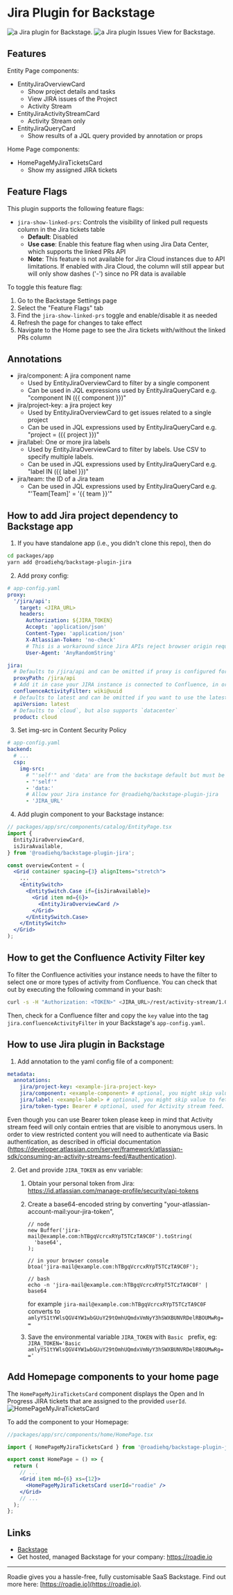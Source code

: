 # Jira Plugin for Backstage

![a Jira plugin for Backstage](./docs/jira-plugin.gif).
![a Jira plugin Issues View for Backstage](./docs/jira-plugin-issues-view.png).

## Features

Entity Page components:

- EntityJiraOverviewCard
  - Show project details and tasks
  - View JIRA issues of the Project
  - Activity Stream
- EntityJiraActivityStreamCard
  - Activity Stream only
- EntityJiraQueryCard
  - Show results of a JQL query provided by annotation or props

Home Page components:

- HomePageMyJiraTicketsCard
  - Show my assigned JIRA tickets

## Feature Flags

This plugin supports the following feature flags:

- `jira-show-linked-prs`: Controls the visibility of linked pull requests column in the Jira tickets table
  - **Default**: Disabled
  - **Use case**: Enable this feature flag when using Jira Data Center, which supports the linked PRs API
  - **Note**: This feature is not available for Jira Cloud instances due to API limitations. If enabled with Jira Cloud, the column will still appear but will only show dashes ('-') since no PR data is available

To toggle this feature flag:

1. Go to the Backstage Settings page
2. Select the "Feature Flags" tab
3. Find the `jira-show-linked-prs` toggle and enable/disable it as needed
4. Refresh the page for changes to take effect
5. Navigate to the Home page to see the Jira tickets with/without the linked PRs column

## Annotations

- jira/component: A jira component name
  - Used by EntityJiraOverviewCard to filter by a single component
  - Can be used in JQL expressions used by EntityJiraQueryCard e.g. "component IN ({{ component }})"
- jira/project-key: a jira project key
  - Used by EntityJiraOverviewCard to get issues related to a single project
  - Can be used in JQL expressions used by EntityJiraQueryCard e.g. "project = ({{ project }})"
- jira/label: One or more jira labels
  - Used by EntityJiraOverviewCard to filter by labels. Use CSV to specify multiple labels.
  - Can be used in JQL expressions used by EntityJiraQueryCard e.g. "label IN ({{ label }})"
- jira/team: the ID of a Jira team
  - Can be used in JQL expressions used by EntityJiraQueryCard e.g. "'Team[Team]' = '{{ team }}'"

## How to add Jira project dependency to Backstage app

1. If you have standalone app (i.e., you didn't clone this repo), then do

```bash
cd packages/app
yarn add @roadiehq/backstage-plugin-jira
```

2. Add proxy config:

```yaml
# app-config.yaml
proxy:
  '/jira/api':
    target: <JIRA_URL>
    headers:
      Authorization: ${JIRA_TOKEN}
      Accept: 'application/json'
      Content-Type: 'application/json'
      X-Atlassian-Token: 'no-check'
      # This is a workaround since Jira APIs reject browser origin requests. Any dummy string without whitespace works.
      User-Agent: 'AnyRandomString'

jira:
  # Defaults to /jira/api and can be omitted if proxy is configured for that url
  proxyPath: /jira/api
  # Add it in case your JIRA instance is connected to Confluence, in order to filter those activities
  confluenceActivityFilter: wiki@uuid
  # Defaults to latest and can be omitted if you want to use the latest version of the api
  apiVersion: latest
  # Defaults to `cloud`, but also supports `datacenter`
  product: cloud
```

3. Set img-src in Content Security Policy

```yaml
# app-config.yaml
backend:
  # ...
  csp:
    img-src:
      # "'self'" and 'data' are from the backstage default but must be set since img-src is overriden
      - "'self'"
      - 'data:'
      # Allow your Jira instance for @roadiehq/backstage-plugin-jira
      - 'JIRA_URL'
```

4. Add plugin component to your Backstage instance:

```jsx
// packages/app/src/components/catalog/EntityPage.tsx
import {
  EntityJiraOverviewCard,
  isJiraAvailable,
} from '@roadiehq/backstage-plugin-jira';

const overviewContent = (
  <Grid container spacing={3} alignItems="stretch">
    ...
    <EntitySwitch>
      <EntitySwitch.Case if={isJiraAvailable}>
        <Grid item md={6}>
          <EntityJiraOverviewCard />
        </Grid>
      </EntitySwitch.Case>
    </EntitySwitch>
  </Grid>
);
```

## How to get the Confluence Activity Filter key

To filter the Confluence activities your instance needs to have the filter to select one or more types of activity from Confluence. You can check that out by executing the following command in your bash:

```bash
curl -s -H "Authorization: <TOKEN>" <JIRA_URL>/rest/activity-stream/1.0/config | jq .
```

Then, check for a Confluence filter and copy the `key` value into the tag `jira.confluenceActivityFilter` in your Backstage's `app-config.yaml`.

## How to use Jira plugin in Backstage

1. Add annotation to the yaml config file of a component:

```yaml
metadata:
  annotations:
    jira/project-key: <example-jira-project-key>
    jira/component: <example-component> # optional, you might skip value to fetch data for all components
    jira/label: <example-label> # optional, you might skip value to fetch data for all labels
    jira/token-type: Bearer # optional, used for Activity stream feed. If you are using Basic auth you can skip this.
```

Even though you can use Bearer token please keep in mind that Activity stream feed will only contain entries that are visible to anonymous users. In order to view restricted content you will need to authenticate via Basic authentication, as described in official documentation (https://developer.atlassian.com/server/framework/atlassian-sdk/consuming-an-activity-streams-feed/#authentication).

2. Get and provide `JIRA_TOKEN` as env variable:

   1. Obtain your personal token from Jira: https://id.atlassian.com/manage-profile/security/api-tokens
   2. Create a base64-encoded string by converting "your-atlassian-account-mail:your-jira-token",

      ```
      // node
      new Buffer('jira-mail@example.com:hTBgqVcrcxRYpT5TCzTA9C0F').toString(
        'base64',
      );

      // in your browser console
      btoa('jira-mail@example.com:hTBgqVcrcxRYpT5TCzTA9C0F');

      // bash
      echo -n 'jira-mail@example.com:hTBgqVcrcxRYpT5TCzTA9C0F' | base64
      ```

      for example `jira-mail@example.com:hTBgqVcrcxRYpT5TCzTA9C0F` converts to `amlyYS1tYWlsQGV4YW1wbGUuY29tOmhUQmdxVmNyY3hSWXBUNVRDelRBOUMwRg==`

   3. Save the environmental variable `JIRA_TOKEN` with `Basic ` prefix, eg: `JIRA_TOKEN='Basic amlyYS1tYWlsQGV4YW1wbGUuY29tOmhUQmdxVmNyY3hSWXBUNVRDelRBOUMwRg=='`

## Add Homepage components to your home page

The `HomePageMyJiraTicketsCard` component displays the Open and In Progress JIRA tickets that are assigned to the provided `userId`.
![HomePageMyJiraTicketsCard](./docs/my-jira-tickets-card.jpg)

To add the component to your Homepage:

```jsx
//packages/app/src/components/home/HomePage.tsx

import { HomePageMyJiraTicketsCard } from '@roadiehq/backstage-plugin-jira';

export const HomePage = () => {
  return (
    // ...
    <Grid item md={6} xs={12}>
      <HomePageMyJiraTicketsCard userId="roadie" />
    </Grid>
    // ...
  );
};
```

## Links

- [Backstage](https://backstage.io)
- Get hosted, managed Backstage for your company: https://roadie.io

---

Roadie gives you a hassle-free, fully customisable SaaS Backstage. Find out more here: [https://roadie.io](https://roadie.io).
